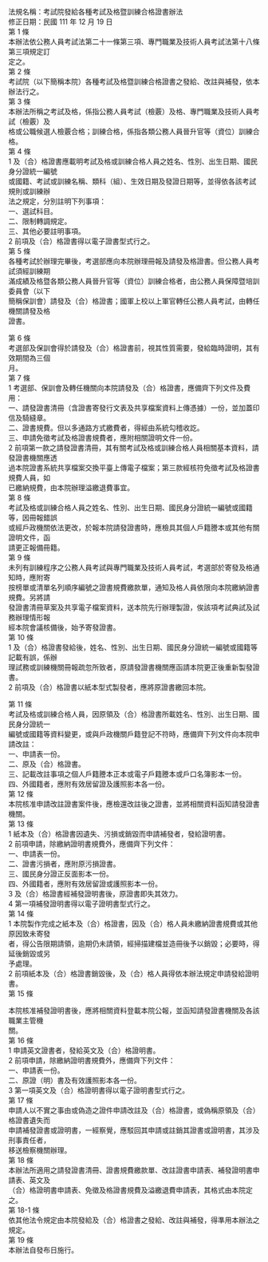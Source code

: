 法規名稱：考試院發給各種考試及格暨訓練合格證書辦法  
修正日期：民國 111 年 12 月 19 日  
第 1 條  
本辦法依公務人員考試法第二十一條第三項、專門職業及技術人員考試法第十八條第三項規定訂  
定之。  
第 2 條  
考試院（以下簡稱本院）各種考試及格暨訓練合格證書之發給、改註與補發，依本辦法行之。  
第 3 條  
本辦法所稱之考試及格，係指公務人員考試（檢覈）及格、專門職業及技術人員考試（檢覈）及  
格或公職候選人檢覈合格；訓練合格，係指各類公務人員晉升官等（資位）訓練合格。  
第 4 條  
1 及（合）格證書應載明考試及格或訓練合格人員之姓名、性別、出生日期、國民身分證統一編號  
或國籍、考試或訓練名稱、類科（組）、生效日期及發證日期等，並得依各該考試規則或訓練辦  
法之規定，分別註明下列事項：  
一、選試科目。  
二、限制轉調規定。  
三、其他必要註明事項。  
2 前項及（合）格證書得以電子證書型式行之。  
第 5 條  
各種考試於辦理完畢後，考選部應向本院辦理冊報及請發及格證書。但公務人員考試須經訓練期  
滿成績及格暨各類公務人員晉升官等（資位）訓練合格者，由公務人員保障暨培訓委員會（以下  
簡稱保訓會）請發及（合）格證書；國軍上校以上軍官轉任公務人員考試，由轉任機關請發及格  
證書。  


第 6 條  
考選部及保訓會得於請發及（合）格證書前，視其性質需要，發給臨時證明，其有效期間為三個  
月。  
第 7 條  
1 考選部、保訓會及轉任機關向本院請發及（合）格證書，應備齊下列文件及費用：  
一、請發證書清冊（含證書寄發行文表及共享檔案資料上傳憑據）一份，並加蓋印信及騎縫章。  
二、證書規費。但以多通路方式繳費者，得經由系統勾稽收訖。  
三、申請免徵考試及格證書規費者，應附相關證明文件一份。  
2 前項第一款之請發證書清冊，其有關考試及格或訓練合格人員相關基本資料，請發證書機關應透  
過本院證書系統共享檔案交換平臺上傳電子檔案；第三款經核符免徵考試及格證書規費人員，如  
已繳納規費，由本院辦理溢繳退費事宜。  
第 8 條  
考試及格或訓練合格人員之姓名、性別、出生日期、國民身分證統一編號或國籍等，因冊報錯誤  
或經戶政機關依法更改，於報本院請發證書時，應檢具其個人戶籍謄本或其他有關證明文件，函  
請更正報備冊籍。  
第 9 條  
未列有訓練程序之公務人員考試與專門職業及技術人員考試，考選部於寄發及格通知時，應附寄  
按榜單或清單名列順序編號之證書規費繳款單，通知及格人員依限向本院繳納證書規費。另將請  
發證書清冊草案及共享電子檔案資料，送本院先行辦理製證，俟該項考試典試及試務辦理情形報  
經本院會議核備後，始予寄發證書。  
第 10 條  
1 及（合）格證書發給後，姓名、性別、出生日期、國民身分證統一編號或國籍等記載有誤，係辦  
理試務或訓練機關冊報疏忽所致者，原請發證書機關應函請本院更正後重新製發證書。  
2 前項及（合）格證書以紙本型式製發者，應將原證書繳回本院。  


第 11 條  
考試及格或訓練合格人員，因原領及（合）格證書所載姓名、性別、出生日期、國民身分證統一  
編號或國籍等資料變更，或與戶政機關戶籍登記不符時，應備齊下列文件向本院申請改註：  
一、申請表一份。  
二、原及（合）格證書。  
三、記載改註事項之個人戶籍謄本正本或電子戶籍謄本或戶口名簿影本一份。  
四、外國籍者，應附有效居留證及護照影本各一份。  
第 12 條  
本院核准申請改註證書案件後，應檢還改註後之證書，並將相關資料函知請發證書機關。  
第 13 條  
1 紙本及（合）格證書因遺失、污損或銷毀而申請補發者，發給證明書。  
2 前項申請，除繳納證明書規費外，應備齊下列文件：  
一、申請表一份。  
二、證書污損者，應附原污損證書。  
三、國民身分證正反面影本一份。  
四、外國籍者，應附有效居留證或護照影本一份。  
3 及（合）格證書經補發證明書後，原證書即失其效力。  
4 第一項補發證明書得以電子證明書型式行之。  
第 14 條  
1 本院製作完成之紙本及（合）格證書，因及（合）格人員未繳納證書規費或其他原因致未寄發  
者，得公告限期請領，逾期仍未請領，經掃描建檔並造冊後予以銷毀；必要時，得延後銷毀或另  
予處理。  
2 前項紙本及（合）格證書銷毀後，及（合）格人員得依本辦法規定申請發給證明書。  
第 15 條  


本院核准補發證明書後，應將相關資料登載本院公報，並函知請發證書機關及各該職業主管機  
關。  
第 16 條  
1 申請英文證書者，發給英文及（合）格證明書。  
2 前項申請，除繳納證明書規費外，應備齊下列文件：  
一、申請表一份。  
二、原證（明）書及有效護照影本各一份。  
3 第一項英文及（合）格證明書得以電子證明書型式行之。  
第 17 條  
申請人以不實之事由或偽造之證件申請改註及（合）格證書，或偽稱原領及（合）格證書遺失而  
申請補發證書或證明書，一經察覺，應駁回其申請或註銷其證書或證明書，其涉及刑事責任者，  
移送檢察機關辦理。  
第 18 條  
本辦法所適用之請發證書清冊、證書規費繳款單、改註證書申請表、補發證明書申請表、英文及  
（合）格證明書申請表、免徵及格證書規費及溢繳退費申請表，其格式由本院定之。  
第 18-1 條  
依其他法令規定由本院發給及（合）格證書之發給、改註與補發，得準用本辦法之規定。  
第 19 條  
本辦法自發布日施行。  


